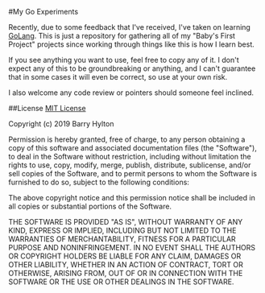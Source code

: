 #My Go Experiments

Recently, due to some feedback that I've received, I've taken on learning [GoLang](https://golang.org/). This is just a
repository for gathering all of my "Baby's First Project" projects since working through things like this is how I learn
best.

If you see anything you want to use, feel free to copy any of it. I don't expect any of this to be groundbreaking or
anything, and I can't guarantee that in some cases it will even be correct, so use at your own risk.

I also welcome any code review or pointers should someone feel inclined.

##License
[MIT License](https://choosealicense.com/licenses/mit/)

Copyright (c) 2019 Barry Hylton

Permission is hereby granted, free of charge, to any person obtaining a copy
of this software and associated documentation files (the "Software"), to deal
in the Software without restriction, including without limitation the rights
to use, copy, modify, merge, publish, distribute, sublicense, and/or sell
copies of the Software, and to permit persons to whom the Software is
furnished to do so, subject to the following conditions:

The above copyright notice and this permission notice shall be included in all
copies or substantial portions of the Software.

THE SOFTWARE IS PROVIDED "AS IS", WITHOUT WARRANTY OF ANY KIND, EXPRESS OR
IMPLIED, INCLUDING BUT NOT LIMITED TO THE WARRANTIES OF MERCHANTABILITY,
FITNESS FOR A PARTICULAR PURPOSE AND NONINFRINGEMENT. IN NO EVENT SHALL THE
AUTHORS OR COPYRIGHT HOLDERS BE LIABLE FOR ANY CLAIM, DAMAGES OR OTHER
LIABILITY, WHETHER IN AN ACTION OF CONTRACT, TORT OR OTHERWISE, ARISING FROM,
OUT OF OR IN CONNECTION WITH THE SOFTWARE OR THE USE OR OTHER DEALINGS IN THE
SOFTWARE.

